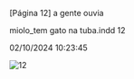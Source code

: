 [Página 12]
a gente ouvia


miolo_tem gato na tuba.indd 12

02/10/2024 10:23:45

![12](./img/page_12-01.jpg)
